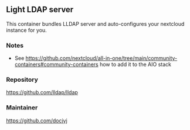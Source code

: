 ## Light LDAP server
This container bundles LLDAP server and auto-configures your nextcloud instance for you.

### Notes
- See https://github.com/nextcloud/all-in-one/tree/main/community-containers#community-containers how to add it to the AIO stack

### Repository
https://github.com/lldap/lldap

### Maintainer
https://github.com/docjyj
